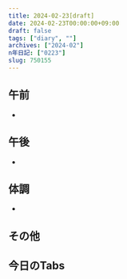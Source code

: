 ```yaml
---
title: 2024-02-23[draft]
date: 2024-02-23T00:00:00+09:00
draft: false
tags: ["diary", ""]
archives: ["2024-02"]
n年日記: ["0223"]
slug: 750155
---
```

## 午前
- 
## 午後
- 
## 体調
- 
## その他
## 今日のTabs